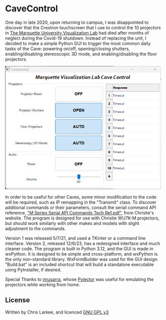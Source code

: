 # CaveControl
 One day in late 2020, upon returning to campus, I was disappointed to discover that the Crestron touchscreen that I use to control the 10 projectors in [The Marquette University Visualization Lab](https://www.eng.mu.edu/vizlab/) had died after months of neglect during the Covid-19 shutdown. Instead of replacing the unit, I decided to make a simple Python GUI to trigger the most common daily tasks of the Cave: powering on/off, opening/closing shutters, enabling/disabling stereoscopic 3D mode, and enabling/disabling the floor projectors.
 
 ![Screenshot](screenshot.png "CaveControl Screenshot")
 
 In order to be useful for other Caves, some minor modification to the code will be required, such as IP remapping in the "Transmit" class. To discover additional commands or their parameters, consult the serial command API reference, ["M Series Serial API Commands Tech Ref.pdf"](https://www.christiedigital.com/globalassets/resources/public/020-100224-11-christie-lit-tech-ref-m-series-serial-commands.pdf), from Christie's website. The program is designed for use with Christie WU7K-M projectors, but should work similarly with other makes and models with slight adjustment to the commands.

Version 1 was released 5/7/21, and used a TKinter or a command line interface. Version 2, released 12/6/23, has a redesigned interface and much cleaner code. The program is built in Python 3.12, and the GUI is made in wxPython. It is designed to be simple and cross-platform, and wxPython is the only non-standard library. WxFormBuilder was used for the GUI design. "Build.bat" is an included shortcut that will build a standalone executable using PyInstaller, if desired.
 
 Special Thanks to [jmusarra](https://github.com/jmusarra), whose [Pyjector](https://github.com/chrislarkee/Pyjector) was useful for emulating the projectors while working from home.
 
## License
Written by Chris Larkee, and licenced [GNU GPL v3](LICENSE.md)
